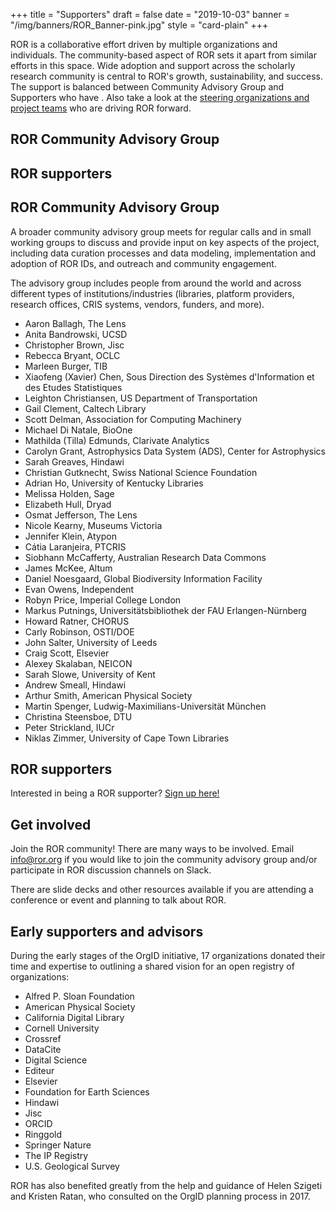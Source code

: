 +++
title = "Supporters"
draft = false
date = "2019-10-03"
banner = "/img/banners/ROR_Banner-pink.jpg"
style = "card-plain"
+++

ROR is a collaborative effort driven by multiple organizations and individuals. The community-based aspect of ROR sets it apart from similar efforts in this space. Wide adoption and support across the scholarly research community is central to ROR's growth, sustainability, and success. The support is balanced between Community Advisory Group and Supporters who have . Also take a look at the [steering organizations and project teams](/about) who are driving ROR forward.

## ROR Community Advisory Group
## ROR supporters


## ROR Community Advisory Group

A broader community advisory group meets for regular calls and in small working groups to discuss and provide input on key aspects of the project, including data curation processes and data modeling, implementation and adoption of ROR IDs, and outreach and community engagement.

The advisory group includes people from around the world and across different types of institutions/industries (libraries, platform providers, research offices, CRIS systems, vendors, funders, and more).

-   Aaron Ballagh,	The Lens    
-   Anita Bandrowski,	UCSD    
-   Christopher Brown,	Jisc    
-   Rebecca Bryant,	OCLC    
-   Marleen Burger,	TIB    
-   Xiaofeng (Xavier) Chen,	Sous Direction des Systèmes d'Information et des Etudes Statistiques    
-   Leighton Christiansen, US Department of Transportation    
-   Gail Clement,	Caltech Library    
-   Scott Delman,	Association for Computing Machinery    
-   Michael Di Natale, BioOne    
-   Mathilda (Tilla) Edmunds,	Clarivate Analytics    
-   Carolyn Grant, Astrophysics Data System (ADS), Center for Astrophysics
-   Sarah Greaves, Hindawi    
-   Christian Gutknecht, Swiss National Science Foundation    
-   Adrian Ho, University of Kentucky Libraries    
-   Melissa Holden,	Sage    
-   Elizabeth Hull,	Dryad    
-   Osmat Jefferson, The Lens    
-   Nicole Kearny, Museums Victoria    
-   Jennifer Klein,	Atypon    
-   Cátia Laranjeira,	PTCRIS    
-   Siobhann McCafferty, Australian Research Data Commons    
-   James McKee, Altum    
-   Daniel Noesgaard,	Global Biodiversity Information Facility    
-   Evan Owens,	Independent    
-   Robyn Price,	Imperial College London    
-   Markus Putnings,	Universitätsbibliothek der FAU Erlangen-Nürnberg    
-   Howard Ratner, CHORUS    
-   Carly Robinson, OSTI/DOE    
-   John Salter, University of Leeds    
-   Craig Scott, Elsevier    
-   Alexey Skalaban, NEICON    
-   Sarah  Slowe,	University of Kent    
-   Andrew Smeall, Hindawi    
-   Arthur Smith,	American Physical Society    
-   Martin Spenger,	Ludwig-Maximilians-Universität München
-   Christina Steensboe, DTU    
-   Peter Strickland,	IUCr    
-   Niklas Zimmer, University of Cape Town Libraries    

## ROR supporters

Interested in being a ROR supporter? [Sign up here!](https://tinyurl.com/ror-supporters)

## Get involved

Join the ROR community! There are many ways to be involved. Email <info@ror.org> if you would like to join the community advisory group and/or participate in ROR discussion channels on Slack.

There are slide decks and other resources available if you are attending a conference or event and planning to talk about ROR.

## Early supporters and advisors

During the early stages of the OrgID initiative, 17 organizations donated their time and expertise to outlining a shared vision for an open registry of organizations:

-   Alfred P. Sloan Foundation
-   American Physical Society
-   California Digital Library
-   Cornell University
-   Crossref
-   DataCite
-   Digital Science
-   Editeur
-   Elsevier
-   Foundation for Earth Sciences
-   Hindawi
-   Jisc
-   ORCID
-   Ringgold
-   Springer Nature
-   The IP Registry
-   U.S. Geological Survey

ROR has also benefited greatly from the help and guidance of Helen Szigeti and Kristen Ratan, who consulted on the OrgID planning process in 2017.
